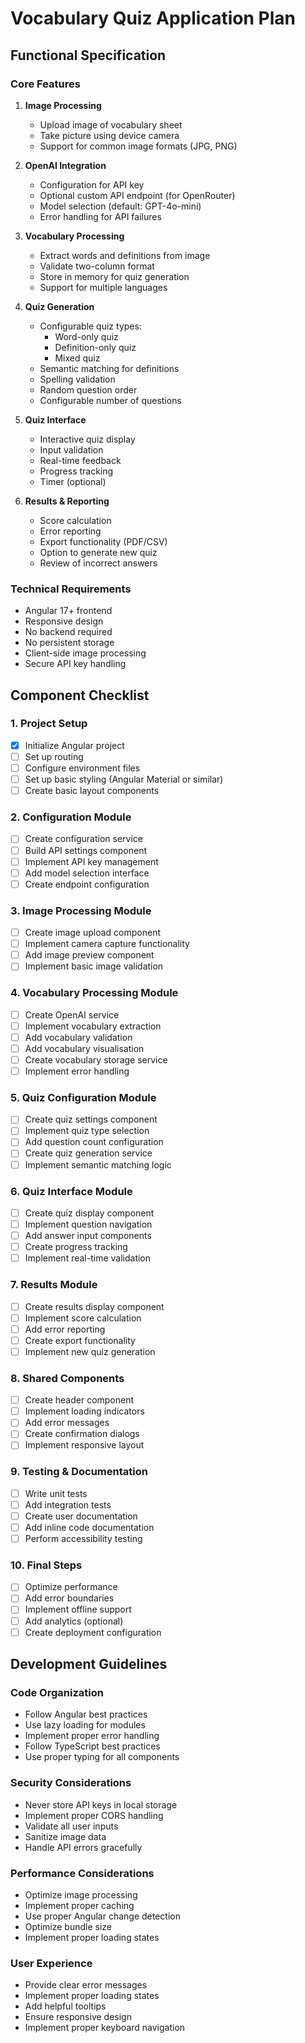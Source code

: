 # Vocabulary Quiz Application Plan

## Functional Specification

### Core Features
1. **Image Processing**
   - Upload image of vocabulary sheet
   - Take picture using device camera
   - Support for common image formats (JPG, PNG)

2. **OpenAI Integration**
   - Configuration for API key
   - Optional custom API endpoint (for OpenRouter)
   - Model selection (default: GPT-4o-mini)
   - Error handling for API failures

3. **Vocabulary Processing**
   - Extract words and definitions from image
   - Validate two-column format
   - Store in memory for quiz generation
   - Support for multiple languages

4. **Quiz Generation**
   - Configurable quiz types:
     - Word-only quiz
     - Definition-only quiz
     - Mixed quiz
   - Semantic matching for definitions
   - Spelling validation
   - Random question order
   - Configurable number of questions

5. **Quiz Interface**
   - Interactive quiz display
   - Input validation
   - Real-time feedback
   - Progress tracking
   - Timer (optional)

6. **Results & Reporting**
   - Score calculation
   - Error reporting
   - Export functionality (PDF/CSV)
   - Option to generate new quiz
   - Review of incorrect answers

### Technical Requirements
- Angular 17+ frontend
- Responsive design
- No backend required
- No persistent storage
- Client-side image processing
- Secure API key handling

## Component Checklist

### 1. Project Setup
- [x] Initialize Angular project
- [ ] Set up routing
- [ ] Configure environment files
- [ ] Set up basic styling (Angular Material or similar)
- [ ] Create basic layout components

### 2. Configuration Module
- [ ] Create configuration service
- [ ] Build API settings component
- [ ] Implement API key management
- [ ] Add model selection interface
- [ ] Create endpoint configuration

### 3. Image Processing Module
- [ ] Create image upload component
- [ ] Implement camera capture functionality
- [ ] Add image preview component
- [ ] Implement basic image validation

### 4. Vocabulary Processing Module
- [ ] Create OpenAI service
- [ ] Implement vocabulary extraction
- [ ] Add vocabulary validation
- [ ] Add vocabulary visualisation
- [ ] Create vocabulary storage service
- [ ] Implement error handling

### 5. Quiz Configuration Module
- [ ] Create quiz settings component
- [ ] Implement quiz type selection
- [ ] Add question count configuration
- [ ] Create quiz generation service
- [ ] Implement semantic matching logic

### 6. Quiz Interface Module
- [ ] Create quiz display component
- [ ] Implement question navigation
- [ ] Add answer input components
- [ ] Create progress tracking
- [ ] Implement real-time validation

### 7. Results Module
- [ ] Create results display component
- [ ] Implement score calculation
- [ ] Add error reporting
- [ ] Create export functionality
- [ ] Implement new quiz generation

### 8. Shared Components
- [ ] Create header component
- [ ] Implement loading indicators
- [ ] Add error messages
- [ ] Create confirmation dialogs
- [ ] Implement responsive layout

### 9. Testing & Documentation
- [ ] Write unit tests
- [ ] Add integration tests
- [ ] Create user documentation
- [ ] Add inline code documentation
- [ ] Perform accessibility testing

### 10. Final Steps
- [ ] Optimize performance
- [ ] Add error boundaries
- [ ] Implement offline support
- [ ] Add analytics (optional)
- [ ] Create deployment configuration

## Development Guidelines

### Code Organization
- Follow Angular best practices
- Use lazy loading for modules
- Implement proper error handling
- Follow TypeScript best practices
- Use proper typing for all components

### Security Considerations
- Never store API keys in local storage
- Implement proper CORS handling
- Validate all user inputs
- Sanitize image data
- Handle API errors gracefully

### Performance Considerations
- Optimize image processing
- Implement proper caching
- Use proper Angular change detection
- Optimize bundle size
- Implement proper loading states

### User Experience
- Provide clear error messages
- Implement proper loading states
- Add helpful tooltips
- Ensure responsive design
- Implement proper keyboard navigation 